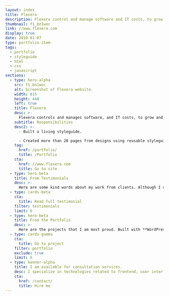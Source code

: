 ```yaml
---
layout: index
title: Flexera
description: Flexera control and manage software and IT costs, to grow and protect your business.
thumbnail: f1_bn1woc
link: //www.flexera.com
display: true
date: 2010-01-07
type: portfolio-item
tags:
  - portfolio
  - styleguide
  - html
  - css
  - javascript
sections:
  - type: hero-alpha
    src: f1_bn1woc
    alt: Screenshot of Flexera website.
    width: 815
    height: 448
    left: true
    title: Flexera
    desc: >-
      Flexera controls and manages software, and IT costs, to grow and protect your business. The website runs on Adobe Experience Manager.
    subtitle: Responsibilities
    desc2: >-
      - Built a living styleguide.

      - Created more than 20 pages from designs using reusable styleguide components.
    tag:
      href: /portfolio/
      title: /Portfolio
    cta:
      href: //www.flexera.com
      title: Go to site
  - type: hero-beta
    title: From Testimonials
    desc: >-
      Here are some kind words about my work from clients. Although I collaborated with clients from more than 10 countries, most of them come from **The United States**.
  - type: cards-beta
    cta:
      title: Read full testimonial
    filter: testimonials
    limit: 6
  - type: hero-beta
    title: From the Portfolio
    desc: >-
      Here are the projects that I am most proud. Built with **WordPress**, **Shopify**, **Jekyll**, and **Hugo**, among others.
  - type: cards-gamma
    cta:
      title: Go to project
    filter: portfolio
    exclude: true
    limit: 6
  - type: banner-alpha
    title: I am available for consultation services.
    desc: I specialize in technologies related to frontend, user interface, and web development.
    cta:
      href: /contact/
      title: Hire me
---
```


